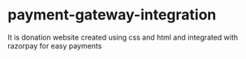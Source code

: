 # payment-gateway-integration
It is donation website created using css and html and integrated with razorpay for easy payments 
